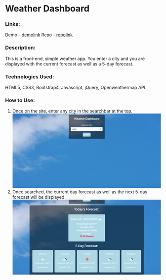 # Weather Dashboard

### Links:
Demo - [demolink](https://loganveik.github.io/weatherdashboard)
Repo - [repolink](https://github.com/loganveik/weatherdashboard)

### Description:
This is a front-end, simple weather app. You enter a city and you are displayed with the current forecast as well as a 5-day forecast.

### Technologies Used:
HTML5, CSS3, Bootstrap4, Javascript, jQuery, Openweathermap API.

### How to Use:
1) Once on the site, enter any city in the searchbar at the top.
![dubaiex](ex1.png)
2) Once searched, the current day forecast as well as the next 5-day forecast will be displayed
![dubaidisplay](ex2.png)